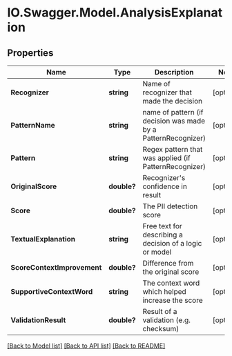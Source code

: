 # IO.Swagger.Model.AnalysisExplanation
## Properties

Name | Type | Description | Notes
------------ | ------------- | ------------- | -------------
**Recognizer** | **string** | Name of recognizer that made the decision | [optional] 
**PatternName** | **string** | name of pattern (if decision was made by a PatternRecognizer) | [optional] 
**Pattern** | **string** | Regex pattern that was applied (if PatternRecognizer) | [optional] 
**OriginalScore** | **double?** | Recognizer&#x27;s confidence in result | [optional] 
**Score** | **double?** | The PII detection score | [optional] 
**TextualExplanation** | **string** | Free text for describing a decision of a logic or model | [optional] 
**ScoreContextImprovement** | **double?** | Difference from the original score | [optional] 
**SupportiveContextWord** | **string** | The context word which helped increase the score | [optional] 
**ValidationResult** | **double?** | Result of a validation (e.g. checksum) | [optional] 

[[Back to Model list]](../README.md#documentation-for-models) [[Back to API list]](../README.md#documentation-for-api-endpoints) [[Back to README]](../README.md)

